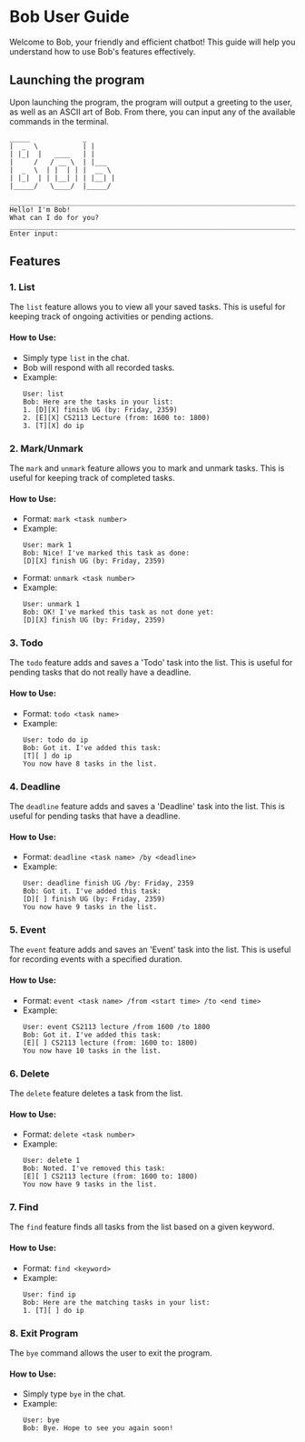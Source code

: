 # Bob User Guide

Welcome to Bob, your friendly and efficient chatbot! This guide will help you understand how to use Bob's features effectively.

## Launching the program

Upon launching the program, the program will output a greeting to the user, as well as an ASCII art of Bob. From there, you can input any of the available commands in the terminal.

```
_____             _ 
|  _  \           | |
| |_|  |   ____   | |
|     /   / __ \  | |___
|  _  \  | |  | | |  __ \
| |_|  | | |__| | | |__| |
|_____/   \____/  |_____/

__________________________________________________________________________________________________________________
Hello! I'm Bob!
What can I do for you?
__________________________________________________________________________________________________________________
Enter input: 
```



## Features

### 1. List
The `list` feature allows you to view all your saved tasks. This is useful for keeping track of ongoing activities or pending actions.

#### How to Use:
- Simply type `list` in the chat.
- Bob will respond with all recorded tasks.
- Example:
  ```
  User: list
  Bob: Here are the tasks in your list:
  1. [D][X] finish UG (by: Friday, 2359)
  2. [E][X] CS2113 Lecture (from: 1600 to: 1800)
  3. [T][X] do ip

  ```

### 2. Mark/Unmark
The `mark` and `unmark` feature allows you to mark and unmark tasks. This is useful for keeping track of completed tasks.

#### How to Use:
- Format: `mark <task number>`
- Example:
  ```
  User: mark 1
  Bob: Nice! I've marked this task as done:
  [D][X] finish UG (by: Friday, 2359)
   ```
- Format: `unmark <task number>`
- Example:
  ```
  User: unmark 1
  Bob: OK! I've marked this task as not done yet:
  [D][X] finish UG (by: Friday, 2359)
   ```
  

### 3. Todo
The `todo` feature adds and saves a 'Todo' task into the list. This is useful for pending tasks that do not really have a deadline.

#### How to Use:
- Format: `todo <task name>`
- Example:
  ```
  User: todo do ip
  Bob: Got it. I've added this task:
  [T][ ] do ip
  You now have 8 tasks in the list.
   ```
  

### 4. Deadline
The `deadline` feature adds and saves a 'Deadline' task into the list. This is useful for pending tasks that have a deadline.

#### How to Use:
- Format: `deadline <task name> /by <deadline>`
- Example:
  ```
  User: deadline finish UG /by: Friday, 2359
  Bob: Got it. I've added this task:
  [D][ ] finish UG (by: Friday, 2359)
  You now have 9 tasks in the list.
   ```
  

### 5. Event
The `event` feature adds and saves an 'Event' task into the list. This is useful for recording events with a specified duration.

#### How to Use:
- Format: `event <task name> /from <start time> /to <end time>`
- Example:
  ```
  User: event CS2113 lecture /from 1600 /to 1800
  Bob: Got it. I've added this task:
  [E][ ] CS2113 lecture (from: 1600 to: 1800)
  You now have 10 tasks in the list.
   ```
  

### 6. Delete
The `delete` feature deletes a task from the list.

#### How to Use:
- Format: `delete <task number>`
- Example:
  ```
  User: delete 1
  Bob: Noted. I've removed this task:
  [E][ ] CS2113 lecture (from: 1600 to: 1800)
  You now have 9 tasks in the list.
   ```
  

### 7. Find
The `find` feature finds all tasks from the list based on a given keyword.

#### How to Use:
- Format: `find <keyword>`
- Example: 
  ```
  User: find ip
  Bob: Here are the matching tasks in your list:
  1. [T][ ] do ip

  ```
  


### 8. Exit Program
The `bye` command allows the user to exit the program.

#### How to Use:
- Simply type `bye` in the chat.
- Example:
  ```
  User: bye
  Bob: Bye. Hope to see you again soon!
   ``` 
  

